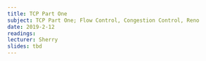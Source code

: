 ```yaml
---
title: TCP Part One
subject: TCP Part One; Flow Control, Congestion Control, Reno
date: 2019-2-12
readings:
lecturer: Sherry
slides: tbd
---
```

